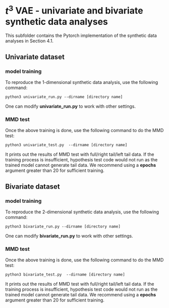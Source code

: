 # $t^3$ VAE - univariate and bivariate synthetic data analyses

This subfolder contains the Pytorch implementation of the synthetic data analyses in Section 4.1. 

## Univariate dataset

### model training

To reproduce the 1-dimensional synthetic data analysis, use the following command:

```
python3 univariate_run.py --dirname [directory name]
```

One can modify **univariate_run.py** to work with other settings. 

###  MMD test

Once the above training is done, use the following command to do the MMD test:

```
python3 univariate_test.py  --dirname [directory name]
```

It prints out the results of MMD test with full/right tail/left tail data. If the training process is insufficient, hypothesis test code would not run as the trained model cannot generate tail data. We recommend using a **epochs** argument greater than 20 for sufficient training. 


## Bivariate dataset

### model training

To reproduce the 2-dimensional synthetic data analysis, use the following command:

```
python3 bivariate_run.py --dirname [directory name]
```

One can modify **bivariate_run.py** to work with other settings. 

###  MMD test

Once the above training is done, use the following command to do the MMD test:

```
python3 bivariate_test.py  --dirname [directory name]
```

It prints out the results of MMD test with full/right tail/left tail data. If the training process is insufficient, hypothesis test code would not run as the trained model cannot generate tail data. We recommend using a **epochs** argument greater than 20 for sufficient training. 